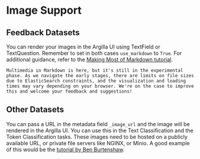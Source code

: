 # Image Support

## Feedback Datasets

You can render your images in the Argilla UI using TextField or TextQuestion. Remember to set in both cases `use_markdown` to `True`. For additional guidance, refer to the [Making Most of Markdown tutorial](/tutorials_and_integrations/tutorials/feedback/making-most-of-markdown.ipynb).

```{note}
Multimedia in Markdown is here, but it's still in the experimental phase. As we navigate the early stages, there are limits on file sizes due to ElasticSearch constraints, and the visualization and loading times may vary depending on your browser. We're on the case to improve this and welcome your feedback and suggestions!
```

## Other Datasets

You can pass a URL in the metadata field `_image_url` and the image will be rendered in the Argilla UI. You can use this in the Text Classification and the Token Classification tasks. These images need to be hosted on a publicly available URL, or private file servers like NGINX, or Minio. A good example of this would be the [tutorial by Ben Burtenshaw](/tutorials/notebooks/labelling-textclassification-sentencetransformers-semantic.ipynb).